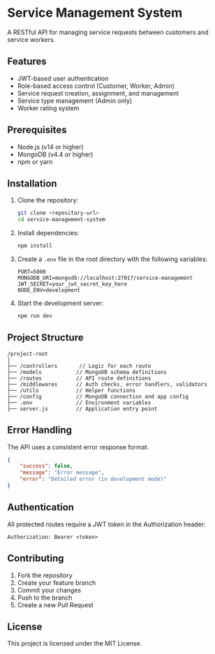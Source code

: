 # Service Management System

A RESTful API for managing service requests between customers and service workers.

## Features

- JWT-based user authentication
- Role-based access control (Customer, Worker, Admin)
- Service request creation, assignment, and management
- Service type management (Admin only)
- Worker rating system

## Prerequisites

- Node.js (v14 or higher)
- MongoDB (v4.4 or higher)
- npm or yarn

## Installation

1. Clone the repository:
   ```bash
   git clone <repository-url>
   cd service-management-system
   ```

2. Install dependencies:
   ```bash
   npm install
   ```

3. Create a `.env` file in the root directory with the following variables:
   ```
   PORT=5000
   MONGODB_URI=mongodb://localhost:27017/service-management
   JWT_SECRET=your_jwt_secret_key_here
   NODE_ENV=development
   ```

4. Start the development server:
   ```bash
   npm run dev
   ```

## Project Structure

```
/project-root
│
├── /controllers       // Logic for each route
├── /models           // MongoDB schema definitions
├── /routes           // API route definitions
├── /middlewares      // Auth checks, error handlers, validators
├── /utils            // Helper functions
├── /config           // MongoDB connection and app config
├── .env              // Environment variables
├── server.js         // Application entry point
```

## Error Handling

The API uses a consistent error response format:

```json
{
    "success": false,
    "message": "Error message",
    "error": "Detailed error (in development mode)"
}
```

## Authentication

All protected routes require a JWT token in the Authorization header:

```
Authorization: Bearer <token>
```

## Contributing

1. Fork the repository
2. Create your feature branch
3. Commit your changes
4. Push to the branch
5. Create a new Pull Request

## License

This project is licensed under the MIT License. 
